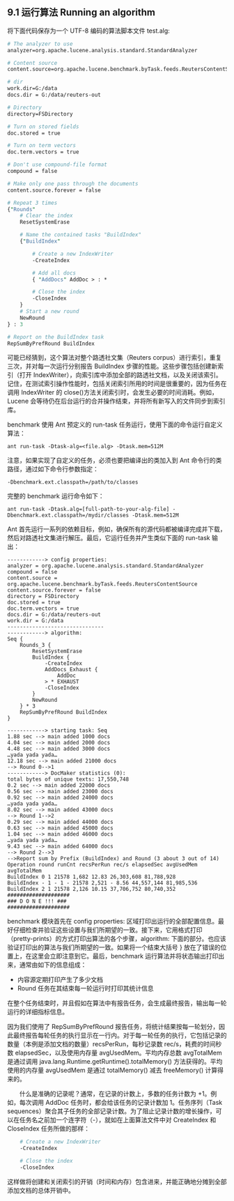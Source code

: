 ## 9.1 运行算法 Running an algorithm ##

将下面代码保存为一个 UTF-8 编码的算法脚本文件 test.alg:

```perl
# The analyzer to use
analyzer=org.apache.lucene.analysis.standard.StandardAnalyzer

# Content source
content.source=org.apache.lucene.benchmark.byTask.feeds.ReutersContentSource

# dir
work.dir=G:/data
docs.dir = G:/data/reuters-out

# Directory
directory=FSDirectory

# Turn on stored fields
doc.stored = true

# Turn on term vectors
doc.term.vectors = true

# Don't use compound-file format
compound = false

# Make only one pass through the documents
content.source.forever = false

# Repeat 3 times
{"Rounds"
    # Clear the index
    ResetSystemErase

    # Name the contained tasks "BuildIndex"
    {"BuildIndex"

        # Create a new IndexWriter
        -CreateIndex

        # Add all docs
        { "AddDocs" AddDoc > : *

        # Close the index
        -CloseIndex
    }
    # Start a new round
    NewRound
} : 3

# Report on the BuildIndex task
RepSumByPrefRound BuildIndex

```

可能已经猜到，这个算法对整个路透社文集（Reuters corpus）进行索引，重复三次，并对每一次运行分别报告 BuildIndex 步骤的性能。这些步骤包括创建新索引（打开 IndexWriter），向索引库中添加全部的路透社文档，以及关闭该索引。记住，在测试索引操作性能时，包括关闭索引所用的时间是很重要的，因为任务在调用 IndexWriter 的 close()方法关闭索引时，会发生必要的时间消耗。例如，Lucene 会等待仍在后台运行的合并操作结束，并将所有新写入的文件同步到索引库。

benchmark 使用 Ant 预定义的 run-task 任务运行，使用下面的命令运行自定义算法：

```shell
ant run-task -Dtask-alg=<file.alg> -Dtask.mem=512M
```

注意，如果实现了自定义的任务，必须也要把编译出的类加入到 Ant 命令行的类路径，通过如下命令行参数指定：

```shell
-Dbenchmark.ext.classpath=/path/to/classes
```

完整的 benchmark 运行命令如下：

```shell
ant run-task -Dtask.alg=[full-path-to-your-alg-file] -Dbenchmark.ext.classpath=/mydir/classes -Dtask.mem=512M
```

Ant 首先运行一系列的依赖目标，例如，确保所有的源代码都被编译完成并下载，然后对路透社文集进行解压。最后，它运行任务并产生类似下面的 run-task 输出：

```shell
------------> config properties:
analyzer = org.apache.lucene.analysis.standard.StandardAnalyzer
compound = false
content.source = org.apache.lucene.benchmark.byTask.feeds.ReutersContentSource
content.source.forever = false
directory = FSDirectory
doc.stored = true
doc.term.vectors = true
docs.dir = G:/data/reuters-out
work.dir = G:/data
-------------------------------
------------> algorithm:
Seq {
    Rounds_3 {
        ResetSystemErase
        BuildIndex {
            -CreateIndex
            AddDocs_Exhaust {
                AddDoc
            > * EXHAUST
            -CloseIndex
        }
        NewRound
    } * 3
    RepSumByPrefRound BuildIndex
}

------------> starting task: Seq
1.88 sec --> main added 1000 docs
4.04 sec --> main added 2000 docs
4.48 sec --> main added 3000 docs
…yada yada yada…
12.18 sec --> main added 21000 docs
--> Round 0-->1
------------> DocMaker statistics (0):
total bytes of unique texts: 17,550,748
0.2 sec --> main added 22000 docs
0.56 sec --> main added 23000 docs
0.92 sec --> main added 24000 docs
…yada yada yada…
8.02 sec --> main added 43000 docs
--> Round 1-->2
0.29 sec --> main added 44000 docs
0.63 sec --> main added 45000 docs
1.04 sec --> main added 46000 docs
…yada yada yada…
9.43 sec --> main added 64000 docs
--> Round 2-->3
-->Report sum by Prefix (BuildIndex) and Round (3 about 3 out of 14)
Operation round runCnt recsPerRun rec/s elapsedSec avgUsedMem avgTotalMem
BuildIndex 0 1 21578 1,682 12.83 26,303,608 81,788,928
BuildIndex - 1 - 1 - 21578 2,521 - 8.56 44,557,144 81,985,536
BuildIndex 2 1 21578 2,126 10.15 37,706,752 80,740,352
####################
### D O N E !!! ###
####################
```

benchmark 模块首先在 config properties: 区域打印出运行的全部配置信息。最好仔细检查并验证这些设置与我们所期望的一致。接下来，它用格式打印（pretty-prints）的方式打印出算法的各个步骤，algorithm: 下面的部分。也应该验证打印出的算法与我们所期望的一致。如果将一个结束大括号 } 放在了错误的位置上，在这里会立即注意到它。最后，benchmark 运行算法并将状态输出打印出来，通常由如下的信息组成：

- 内容源定期打印产生了多少文档
- Round 任务在其结束每一轮运行时打印其统计信息

在整个任务结束时，并且假如在算法中有报告任务，会生成最终报告，输出每一轮运行的详细指标信息。

因为我们使用了 RepSumByPrefRound 报告任务，将统计结果按每一轮划分，因此最终报告每轮任务的执行显示在一行内。对于每一轮任务的执行，它包括记录的数量（本例是添加文档的数量）recsPerRun，每秒记录数 rec/s，耗费的时间秒数 elapsedSec，以及使用内存量 avgUsedMem。平均内存总数 avgTotalMem 是通过调用 java.lang.Runtime.getRuntime().totalMemory() 方法获得的。平均使用的内存量 avgUsedMem 是通过 totalMemory() 减去 freeMemory() 计算得来的。

&emsp;&emsp;什么是准确的记录呢？通常，在记录的计数上，多数的任务计数为 +1。例如，每次调用 AddDoc 任务时，都会给该任务的记录计数加 1。任务序列（Task sequences）聚合其子任务的全部记录计数。为了阻止记录计数的增长操作，可以在任务名之前加一个连字符（-），就如在上面算法文件中对 CreateIndex 和 CloseIndex 任务所做的那样：

```perl
    # Create a new IndexWriter
    -CreateIndex

    # Close the index
    -CloseIndex
```

这样做将创建和关闭索引的开销（时间和内存）包含进来，并能正确地分摊到全部添加文档的总体开销中。










